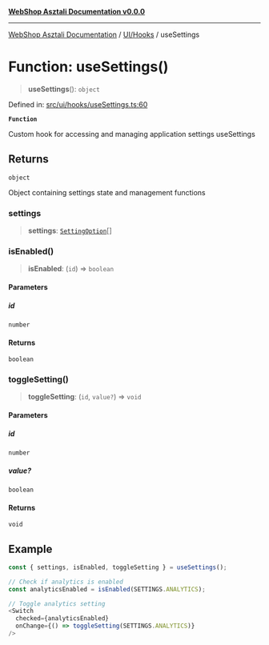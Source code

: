 [**WebShop Asztali Documentation v0.0.0**](../../../README.md)

***

[WebShop Asztali Documentation](../../../modules.md) / [UI/Hooks](../README.md) / useSettings

# Function: useSettings()

> **useSettings**(): `object`

Defined in: [src/ui/hooks/useSettings.ts:60](https://github.com/yourusername/webshop_asztali/blob/6cd6b8ff5f7d5531f80a92ddbde9cd7ab8ecd569/src/ui/hooks/useSettings.ts#L60)

**`Function`**

Custom hook for accessing and managing application settings
 useSettings

## Returns

`object`

Object containing settings state and management functions

### settings

> **settings**: [`SettingOption`](../../State/Settings/interfaces/SettingOption.md)[]

### isEnabled()

> **isEnabled**: (`id`) => `boolean`

#### Parameters

##### id

`number`

#### Returns

`boolean`

### toggleSetting()

> **toggleSetting**: (`id`, `value?`) => `void`

#### Parameters

##### id

`number`

##### value?

`boolean`

#### Returns

`void`

## Example

```ts
const { settings, isEnabled, toggleSetting } = useSettings();

// Check if analytics is enabled
const analyticsEnabled = isEnabled(SETTINGS.ANALYTICS);

// Toggle analytics setting
<Switch 
  checked={analyticsEnabled}
  onChange={() => toggleSetting(SETTINGS.ANALYTICS)}
/>
```

